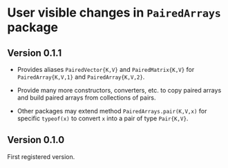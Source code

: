 # User visible changes in `PairedArrays` package

## Version 0.1.1

- Provides aliases `PairedVector{K,V}` and `PairedMatrix{K,V}` for
  `PairedArray{K,V,1}` and `PairedArray{K,V,2}`.

- Provide many more constructors, converters, etc. to copy paired arrays and
  build paired arrays from collections of pairs.

- Other packages may extend method `PairedArrays.pair(K,V,x)` for specific
  `typeof(x)` to convert `x` into a pair of type `Pair{K,V}`.

## Version 0.1.0

First registered version.
